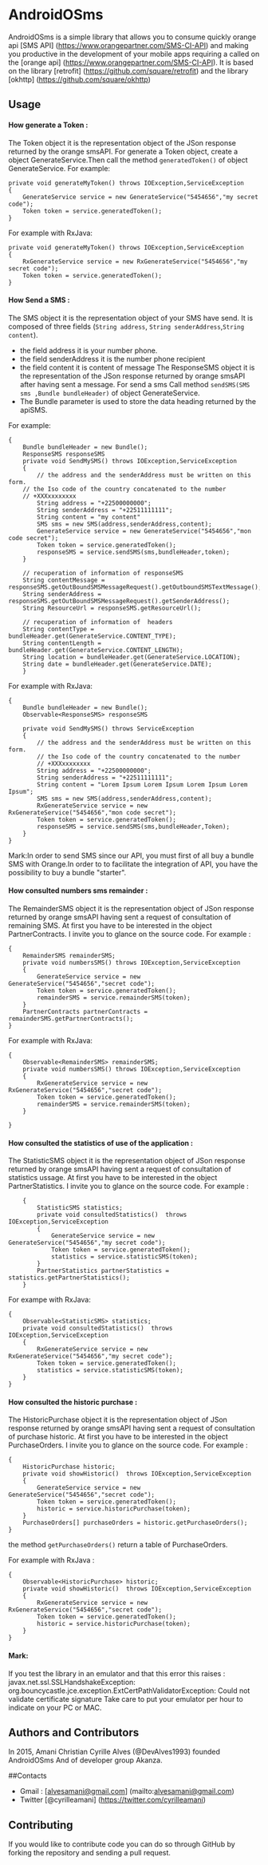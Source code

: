 # AndroidOSms
AndroidOSms is a simple library that allows you to consume  quickly orange api [SMS API] (https://www.orangepartner.com/SMS-CI-API) and making you productive in the development of your mobile apps requiring a called on the [orange api] (https://www.orangepartner.com/SMS-CI-API).
It is based on the library [retrofit] (https://github.com/square/retrofit) and the library [okhttp] (https://github.com/square/okhttp)


## Usage

#### How generate a Token :

The Token object it is the representation object of the JSon response returned by the orange smsAPI.
For generate a Token object, create a object GenerateService.Then call the method `generatedToken()` of 
object GenerateService.
For example:

    private void generateMyToken() throws IOException,ServiceException
    {
    	GenerateService service = new GenerateService("5454656","my secret code");
    	Token token = service.generatedToken();
    }

For example with RxJava:

	private void generateMyToken() throws IOException,ServiceException
	{
		RxGenerateService service = new RxGenerateService("5454656","my secret code");
		Token token = service.generatedToken();
	}

#### How Send a SMS :

The SMS object it is the representation object of your SMS have send.
It is composed of three fields (`String address`, `String senderAddress`,`String content`).
* the field address it is your number phone.
* the field senderAddress it is the number phone recipient 
* the field content it is content of message
The ResponseSMS object it is the representation of the JSon response returned by  orange smsAPI after having sent a message.
For send a sms Call method `sendSMS(SMS sms ,Bundle bundleHeader)` of object GenerateService.
* The Bundle parameter is used to store the data heading returned by the apiSMS.

For example:

    {
		Bundle bundleHeader = new Bundle();
		ResponseSMS responseSMS
		private void SendMySMS() throws IOException,ServiceException
		{
			// the address and the senderAddress must be written on this form.
		// the Iso code of the country concatenated to the number
		// +XXXxxxxxxxx
			String address = "+22500000000";
			String senderAddress = "+22511111111";
			String content = "my content"
			SMS sms = new SMS(address,senderAddress,content);
			GenerateService service = new GenerateService("5454656","mon code secret");
			Token token = service.generatedToken();
			responseSMS = service.sendSMS(sms,bundleHeader,token);
		}

		// recuperation of information of responseSMS
		String contentMessage = responseSMS.getOutBoundSMSMessageRequest().getOutboundSMSTextMessage();
		String senderAddress = responseSMS.getOutBoundSMSMessageRequest().getSenderAddress();
		String ResourceUrl = responseSMS.getResourceUrl();

		// recuperation of information of  headers
		String contentType = bundleHeader.get(GenerateService.CONTENT_TYPE);
		String contentLength = bundleHeader.get(GenerateService.CONTENT_LENGTH);
		String location = bundleHeader.get(GenerateService.LOCATION);
		String date = bundleHeader.get(GenerateService.DATE);
    	}


For example with RxJava:

	{
		Bundle bundleHeader = new Bundle();
		Observable<ResponseSMS> responseSMS

		private void SendMySMS() throws ServiceException
		{
			// the address and the senderAddress must be written on this form.
			// the Iso code of the country concatenated to the number
			// +XXXxxxxxxxx
			String address = "+22500000000";
			String senderAddress = "+22511111111";
			String content = "Lorem Ipsum Lorem Ipsum Lorem Ipsum Lorem Ipsum";
			SMS sms = new SMS(address,senderAddress,content);
			RxGenerateService service = new RxGenerateService("5454656","mon code secret");
			Token token = service.generatedToken();
			responseSMS = service.sendSMS(sms,bundleHeader,Token);
		}
	}

Mark:In order to send SMS since our API, you must first of all buy a bundle SMS with Orange.In order to 
to facilitate the integration of API, you have the possibility to buy a bundle "starter".

#### How consulted numbers sms remainder :

The RemainderSMS object it is the representation object of JSon response returned by orange smsAPI having sent a request of consultation of remaining SMS.
At first you have to be interested in the object PartnerContracts. I invite you to glance on the source code.
For example :

    {
    	RemainderSMS remainderSMS;
    	private void numbersSMS() throws IOException,ServiceException
    	{
    		GenerateService service = new GenerateService("5454656","secret code");
    		Token token = service.generatedToken();  
    		remainderSMS = service.remainderSMS(token);
    	}
    	PartnerContracts partnerContracts =  remainderSMS.getPartnerContracts();
    }


For example with RxJava:

	{
    	Observable<RemainderSMS> remainderSMS;
    	private void numbersSMS() throws IOException,ServiceException
    	{
    		RxGenerateService service = new RxGenerateService("5454656","secret code");
    		Token token = service.generatedToken();
    		remainderSMS = service.remainderSMS(token);
    	}

    }

#### How consulted the statistics of use of the application :

The StatisticSMS object it is the representation object of JSon response returned by orange smsAPI having sent a request of consultation of statistics ussage.
At first you have to be interested in the object PartnerStatistics. I invite you to glance on the source code.
For example :

        {
        	StatisticSMS statistics;
        	private void consultedStatistics()  throws IOException,ServiceException
        	{
        		GenerateService service = new GenerateService("5454656","my secret code");
        		Token token = service.generatedToken();
        		statistics = service.statisticSMS(token);
        	}
        	PartnerStatistics partnerStatistics = statistics.getPartnerStatistics();
        }

For exampe with RxJava:

	{
		Observable<StatisticSMS> statistics;
		private void consultedStatistics()  throws IOException,ServiceException
		{
			RxGenerateService service = new RxGenerateService("5454656","my secret code");
			Token token = service.generatedToken();
			statistics = service.statisticSMS(token);
		}
	}

#### How consulted the historic purchase :

The HistoricPurchase object it is the representation object of JSon response returned by orange smsAPI having sent a request of consultation of purchase historic.
At first you have to be interested in the object PurchaseOrders. I invite you to glance on the source code.
For example :

    {
    	HistoricPurchase historic;
    	private void showHistoric()  throws IOException,ServiceException
    	{
    		GenerateService service = new GenerateService("5454656","secret code");
    		Token token = service.generatedToken();
    		historic = service.historicPurchase(token);
    	}
    	PurchaseOrders[] purchaseOrders = historic.getPurchaseOrders();
    }
 the method `getPurchaseOrders()` return a table of PurchaseOrders.

For example with RxJava :

	{
		Observable<HistoricPurchase> historic;
		private void showHistoric()  throws IOException,ServiceException
		{
			RxGenerateService service = new RxGenerateService("5454656","secret code");
			Token token = service.generatedToken();
			historic = service.historicPurchase(token);
		}
    }

#### Mark:
If you test the library in an emulator and that this error this raises : javax.net.ssl.SSLHandshakeException: org.bouncycastle.jce.exception.ExtCertPathValidatorException: Could not validate certificate signature
Take care to put your emulator per hour to indicate on your PC or MAC.

## Authors and Contributors
In 2015, Amani Christian Cyrille Alves (@DevAlves1993) founded AndroidOSms And of developer group Akanza.

##Contacts

* Gmail : [alvesamani@gmail.com] (mailto:alvesamani@gmail.com)
* Twitter [@cyrilleamani] (https://twitter.com/cyrilleamani)

## Contributing
If you would like to contribute code you can do so through GitHub by forking the repository and sending a pull request.
